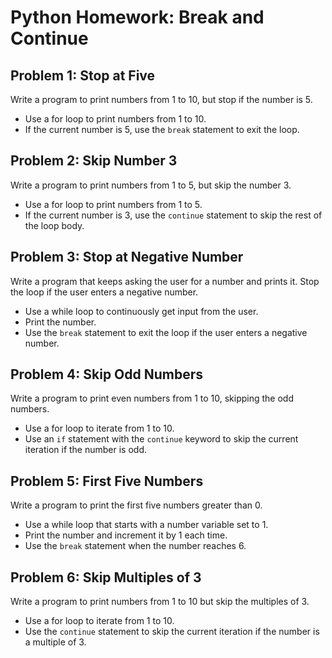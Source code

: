 
# Python Homework: Break and Continue

## Problem 1: Stop at Five
Write a program to print numbers from 1 to 10, but stop if the number is 5.

- Use a for loop to print numbers from 1 to 10.
- If the current number is 5, use the `break` statement to exit the loop.

## Problem 2: Skip Number 3
Write a program to print numbers from 1 to 5, but skip the number 3.

- Use a for loop to print numbers from 1 to 5.
- If the current number is 3, use the `continue` statement to skip the rest of the loop body.

## Problem 3: Stop at Negative Number
Write a program that keeps asking the user for a number and prints it. Stop the loop if the user enters a negative number.

- Use a while loop to continuously get input from the user.
- Print the number.
- Use the `break` statement to exit the loop if the user enters a negative number.

## Problem 4: Skip Odd Numbers
Write a program to print even numbers from 1 to 10, skipping the odd numbers.

- Use a for loop to iterate from 1 to 10.
- Use an `if` statement with the `continue` keyword to skip the current iteration if the number is odd.

## Problem 5: First Five Numbers
Write a program to print the first five numbers greater than 0.

- Use a while loop that starts with a number variable set to 1.
- Print the number and increment it by 1 each time.
- Use the `break` statement when the number reaches 6.

## Problem 6: Skip Multiples of 3
Write a program to print numbers from 1 to 10 but skip the multiples of 3.

- Use a for loop to iterate from 1 to 10.
- Use the `continue` statement to skip the current iteration if the number is a multiple of 3.
